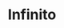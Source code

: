 ---
title: Infinito
date: 
draft: false

# descripcion
description : Aro de plata con piedra cubic

materials: Plata 925

color: Multicolor

dimensions: 1cm

code: 01-16-0335

type: "Aros"

categories: []

price: $2.780,00

# Images
# first image will be shown in the product page
images:
  # - image: "images/path_to_image"
  # La ubicacion de las imagenes es imagenes/Aros/Aros.Cubic/01-16-0335-infinito
  - image: "./images/aros/cubic/01-16-0335-infinito_a.JPG"
  - image: "./images/aros/cubic/01-16-0335-infinito_b.JPG"
---